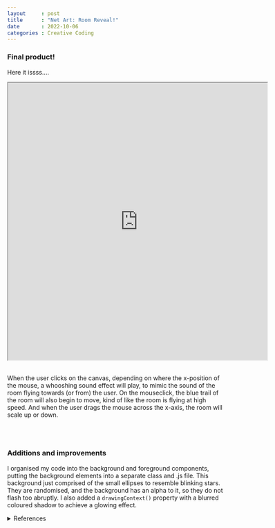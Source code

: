 ```yaml
---
layout     : post
title      : "Net Art: Room Reveal!"
date       : 2022-10-06
categories : Creative Coding
---
```


### Final product!

Here it issss....
 <br>

<iframe width=600 height=642 style="display: block; margin: 0 auto" src="https://editor.p5js.org/elishafitri/full/eDwJMpgPy"></iframe>

<br> 

When the user clicks on the canvas, depending on where the x-position of the mouse, a whooshing sound effect will play, to mimic the sound of the room flying towards (or from) the user. On the mouseclick, the blue trail of the room will also begin to move, kind of like the room is flying at high speed. And when the user drags the mouse across the x-axis, the room will scale up or down.

<br> <br>

### Additions and improvements
I organised my code into the background and foreground components, putting the background elements into a separate class and .js file. This background just comprised of the small ellipses to resemble blinking stars. They are randomised, and the background has an alpha to it, so they do not flash too abruptly. I also added a `drawingContext()` property with a blurred coloured shadow to achieve a glowing effect. 

  


<details>
  <summary>References</summary>
  
  1. dmkldlkadad

  ```
</details>

<br> <br> <br>

  [Back to home](https://elishafitri.github.io/)
  


